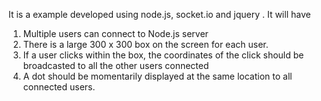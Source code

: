 It is a example developed using node.js, socket.io and jquery . It will have

1. Multiple users can connect to Node.js server
2. There is a large 300 x 300 box on the screen for each user.
3. If a user clicks within the box, the coordinates of the click should be broadcasted to all the other users connected 
4. A dot should be momentarily displayed at the same location to all connected users.
